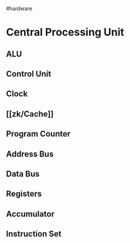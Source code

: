 #hardware
# Central Processing Unit

## ALU

## Control Unit

## Clock

## [[zk/Cache]]

## Program Counter

## Address Bus

## Data Bus

## Registers

## Accumulator

## Instruction Set